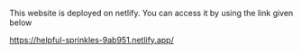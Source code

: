 This website is deployed on netlify.
You can access it by using the link given below


https://helpful-sprinkles-9ab951.netlify.app/
